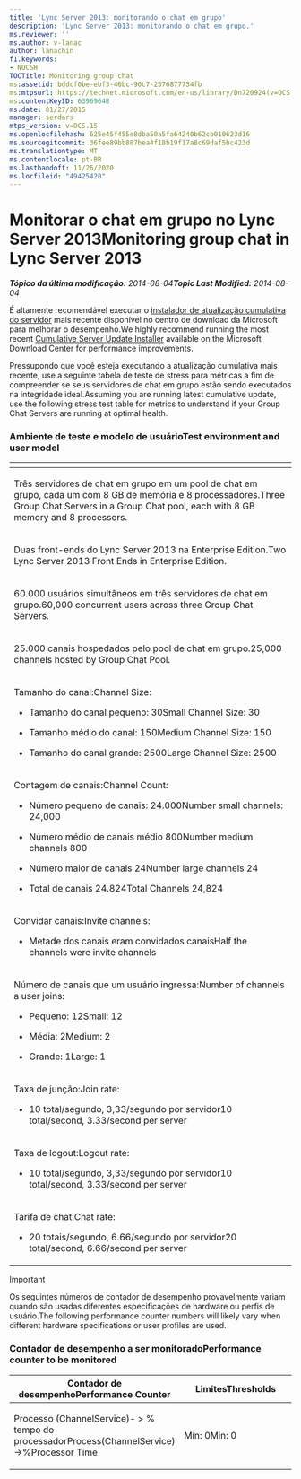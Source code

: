 ```yaml
---
title: 'Lync Server 2013: monitorando o chat em grupo'
description: 'Lync Server 2013: monitorando o chat em grupo.'
ms.reviewer: ''
ms.author: v-lanac
author: lanachin
f1.keywords:
- NOCSH
TOCTitle: Monitoring group chat
ms:assetid: bddcf0be-ebf3-46bc-90c7-2576877734fb
ms:mtpsurl: https://technet.microsoft.com/en-us/library/Dn720924(v=OCS.15)
ms:contentKeyID: 63969648
ms.date: 01/27/2015
manager: serdars
mtps_version: v=OCS.15
ms.openlocfilehash: 625e45f455e8dba50a5fa64240b62cb010623d16
ms.sourcegitcommit: 36fee89bb887bea4f18b19f17a8c69daf5bc423d
ms.translationtype: MT
ms.contentlocale: pt-BR
ms.lasthandoff: 11/26/2020
ms.locfileid: "49425420"
---
```

# <a name="monitoring-group-chat-in-lync-server-2013"></a><span data-ttu-id="2d9ad-103">Monitorar o chat em grupo no Lync Server 2013</span><span class="sxs-lookup"><span data-stu-id="2d9ad-103">Monitoring group chat in Lync Server 2013</span></span>

<div data-xmlns="http://www.w3.org/1999/xhtml">

<div class="topic" data-xmlns="http://www.w3.org/1999/xhtml" data-msxsl="urn:schemas-microsoft-com:xslt" data-cs="https://msdn.microsoft.com/">

<div data-asp="https://msdn2.microsoft.com/asp">



</div>

<div id="mainSection">

<div id="mainBody"><span data-ttu-id="2d9ad-104">

<span> </span></span><span class="sxs-lookup"><span data-stu-id="2d9ad-104">

<span> </span></span></span>

<span data-ttu-id="2d9ad-105">_**Tópico da última modificação:** 2014-08-04_</span><span class="sxs-lookup"><span data-stu-id="2d9ad-105">_**Topic Last Modified:** 2014-08-04_</span></span>

<span data-ttu-id="2d9ad-106">É altamente recomendável executar o [instalador de atualização cumulativa do servidor](https://support.microsoft.com/kb/968802) mais recente disponível no centro de download da Microsoft para melhorar o desempenho.</span><span class="sxs-lookup"><span data-stu-id="2d9ad-106">We highly recommend running the most recent [Cumulative Server Update Installer](https://support.microsoft.com/kb/968802) available on the Microsoft Download Center for performance improvements.</span></span>

<span data-ttu-id="2d9ad-107">Pressupondo que você esteja executando a atualização cumulativa mais recente, use a seguinte tabela de teste de stress para métricas a fim de compreender se seus servidores de chat em grupo estão sendo executados na integridade ideal.</span><span class="sxs-lookup"><span data-stu-id="2d9ad-107">Assuming you are running latest cumulative update, use the following stress test table for metrics to understand if your Group Chat Servers are running at optimal health.</span></span>

### <a name="test-environment-and-user-model"></a><span data-ttu-id="2d9ad-108">Ambiente de teste e modelo de usuário</span><span class="sxs-lookup"><span data-stu-id="2d9ad-108">Test environment and user model</span></span>

<table>
<colgroup>
<col style="width: 100%" />
</colgroup>
<thead>
<tr class="header">
<th> </th>
</tr>
</thead>
<tbody>
<tr class="odd">
<td><p><span data-ttu-id="2d9ad-109">Três servidores de chat em grupo em um pool de chat em grupo, cada um com 8 GB de memória e 8 processadores.</span><span class="sxs-lookup"><span data-stu-id="2d9ad-109">Three Group Chat Servers in a Group Chat pool, each with 8 GB memory and 8 processors.</span></span></p></td>
</tr>
<tr class="even">
<td><p><span data-ttu-id="2d9ad-110">Duas front-ends do Lync Server 2013 na Enterprise Edition.</span><span class="sxs-lookup"><span data-stu-id="2d9ad-110">Two Lync Server 2013 Front Ends in Enterprise Edition.</span></span></p></td>
</tr>
<tr class="odd">
<td><p><span data-ttu-id="2d9ad-111">60.000 usuários simultâneos em três servidores de chat em grupo.</span><span class="sxs-lookup"><span data-stu-id="2d9ad-111">60,000 concurrent users across three Group Chat Servers.</span></span></p></td>
</tr>
<tr class="even">
<td><p><span data-ttu-id="2d9ad-112">25.000 canais hospedados pelo pool de chat em grupo.</span><span class="sxs-lookup"><span data-stu-id="2d9ad-112">25,000 channels hosted by Group Chat Pool.</span></span></p></td>
</tr>
<tr class="odd">
<td><p><span data-ttu-id="2d9ad-113">Tamanho do canal:</span><span class="sxs-lookup"><span data-stu-id="2d9ad-113">Channel Size:</span></span></p>
<ul>
<li><p><span data-ttu-id="2d9ad-114">Tamanho do canal pequeno: 30</span><span class="sxs-lookup"><span data-stu-id="2d9ad-114">Small Channel Size: 30</span></span></p></li>
<li><p><span data-ttu-id="2d9ad-115">Tamanho médio do canal: 150</span><span class="sxs-lookup"><span data-stu-id="2d9ad-115">Medium Channel Size: 150</span></span></p></li>
<li><p><span data-ttu-id="2d9ad-116">Tamanho do canal grande: 2500</span><span class="sxs-lookup"><span data-stu-id="2d9ad-116">Large Channel Size: 2500</span></span></p></li>
</ul></td>
</tr>
<tr class="even">
<td><p><span data-ttu-id="2d9ad-117">Contagem de canais:</span><span class="sxs-lookup"><span data-stu-id="2d9ad-117">Channel Count:</span></span></p>
<ul>
<li><p><span data-ttu-id="2d9ad-118">Número pequeno de canais: 24.000</span><span class="sxs-lookup"><span data-stu-id="2d9ad-118">Number small channels: 24,000</span></span></p></li>
<li><p><span data-ttu-id="2d9ad-119">Número médio de canais médio 800</span><span class="sxs-lookup"><span data-stu-id="2d9ad-119">Number medium channels 800</span></span></p></li>
<li><p><span data-ttu-id="2d9ad-120">Número maior de canais 24</span><span class="sxs-lookup"><span data-stu-id="2d9ad-120">Number large channels 24</span></span></p></li>
<li><p><span data-ttu-id="2d9ad-121">Total de canais 24.824</span><span class="sxs-lookup"><span data-stu-id="2d9ad-121">Total Channels 24,824</span></span></p></li>
</ul></td>
</tr>
<tr class="odd">
<td><p><span data-ttu-id="2d9ad-122">Convidar canais:</span><span class="sxs-lookup"><span data-stu-id="2d9ad-122">Invite channels:</span></span></p>
<ul>
<li><p><span data-ttu-id="2d9ad-123">Metade dos canais eram convidados canais</span><span class="sxs-lookup"><span data-stu-id="2d9ad-123">Half the channels were invite channels</span></span></p></li>
</ul></td>
</tr>
<tr class="even">
<td><p><span data-ttu-id="2d9ad-124">Número de canais que um usuário ingressa:</span><span class="sxs-lookup"><span data-stu-id="2d9ad-124">Number of channels a user joins:</span></span></p>
<ul>
<li><p><span data-ttu-id="2d9ad-125">Pequeno: 12</span><span class="sxs-lookup"><span data-stu-id="2d9ad-125">Small: 12</span></span></p></li>
<li><p><span data-ttu-id="2d9ad-126">Média: 2</span><span class="sxs-lookup"><span data-stu-id="2d9ad-126">Medium: 2</span></span></p></li>
<li><p><span data-ttu-id="2d9ad-127">Grande: 1</span><span class="sxs-lookup"><span data-stu-id="2d9ad-127">Large: 1</span></span></p></li>
</ul></td>
</tr>
<tr class="odd">
<td><p><span data-ttu-id="2d9ad-128">Taxa de junção:</span><span class="sxs-lookup"><span data-stu-id="2d9ad-128">Join rate:</span></span></p>
<ul>
<li><p><span data-ttu-id="2d9ad-129">10 total/segundo, 3,33/segundo por servidor</span><span class="sxs-lookup"><span data-stu-id="2d9ad-129">10 total/second, 3.33/second per server</span></span></p></li>
</ul></td>
</tr>
<tr class="even">
<td><p><span data-ttu-id="2d9ad-130">Taxa de logout:</span><span class="sxs-lookup"><span data-stu-id="2d9ad-130">Logout rate:</span></span></p>
<ul>
<li><p><span data-ttu-id="2d9ad-131">10 total/segundo, 3,33/segundo por servidor</span><span class="sxs-lookup"><span data-stu-id="2d9ad-131">10 total/second, 3.33/second per server</span></span></p></li>
</ul></td>
</tr>
<tr class="odd">
<td><p><span data-ttu-id="2d9ad-132">Tarifa de chat:</span><span class="sxs-lookup"><span data-stu-id="2d9ad-132">Chat rate:</span></span></p>
<ul>
<li><p><span data-ttu-id="2d9ad-133">20 totais/segundo, 6.66/segundo por servidor</span><span class="sxs-lookup"><span data-stu-id="2d9ad-133">20 total/second, 6.66/second per server</span></span></p></li>
</ul></td>
</tr>
</tbody>
</table>


<div>


> [!IMPORTANT]  
> <span data-ttu-id="2d9ad-134">Os seguintes números de contador de desempenho provavelmente variam quando são usadas diferentes especificações de hardware ou perfis de usuário.</span><span class="sxs-lookup"><span data-stu-id="2d9ad-134">The following performance counter numbers will likely vary when different hardware specifications or user profiles are used.</span></span>



</div>

### <a name="performance-counter-to-be-monitored"></a><span data-ttu-id="2d9ad-135">Contador de desempenho a ser monitorado</span><span class="sxs-lookup"><span data-stu-id="2d9ad-135">Performance counter to be monitored</span></span>

<table>
<colgroup>
<col style="width: 50%" />
<col style="width: 50%" />
</colgroup>
<thead>
<tr class="header">
<th><span data-ttu-id="2d9ad-136">Contador de desempenho</span><span class="sxs-lookup"><span data-stu-id="2d9ad-136">Performance Counter</span></span></th>
<th><span data-ttu-id="2d9ad-137">Limites</span><span class="sxs-lookup"><span data-stu-id="2d9ad-137">Thresholds</span></span></th>
</tr>
</thead>
<tbody>
<tr class="odd">
<td><p><span data-ttu-id="2d9ad-138">Processo (ChannelService)- &gt; % tempo do processador</span><span class="sxs-lookup"><span data-stu-id="2d9ad-138">Process(ChannelService)-&gt;%Processor Time</span></span></p></td>
<td><p><span data-ttu-id="2d9ad-139">Mín: 0</span><span class="sxs-lookup"><span data-stu-id="2d9ad-139">Min: 0</span></span></p></td>
</tr>
</tbody>
</table><span data-ttu-id="2d9ad-140">


</div>

<span> </span>

</div>

</div>

</span><span class="sxs-lookup"><span data-stu-id="2d9ad-140">


</div>

<span> </span>

</div>

</div>

</span></span></div>


